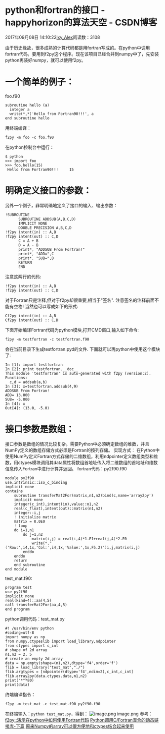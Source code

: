 # python和fortran的接口 - happyhorizon的算法天空 - CSDN博客
2017年09月08日 14:10:22[lxy_Alex](https://me.csdn.net/happyhorizion)阅读数：3108

由于历史缘故，很多成熟的计算代码都是用fortran写成的。在python中调用fortran代码，要用到f2py这个程序。现在该项目已经合并到numpy中了，先安装python再装好numpy，就可以使用f2py。
# 一个简单的例子：
foo.f90
```
subroutine hello (a)
  integer a
  write(*,*)'Hello from Fortran90!!!', a 
end subroutine hello
```
用终端编译：
```
f2py -m foo -c foo.f90
```
在python控制台中运行：
```
$ python
>>> import foo
>>> foo.hello(15)
 Hello from Fortran90!!!     15
```
# 明确定义接口的参数：
另外一个例子，非常明确地定义了接口的输入、输出参数：
```
!SUBROUTINE        
      SUBROUTINE ADDSUB(A,B,C,D)  
      IMPLICIT NONE  
      DOUBLE PRECISION A,B,C,D  
!f2py intent(in) :: A,B  
!f2py intent(out) :: C,D  
      C = A + B  
      D = A - B  
      print*, "ADDSUB From Fortran!"  
      print*, "ADD=",C  
      print*, "SUB=",D  
      RETURN  
      END
```
注意这两行的代码:
```
!f2py intent(in) :: A,B  
!f2py intent(out) :: C,D
```
对于Fortran只是注释,但对于f2py却很重要,相当于"签名".
注意签名的注释前面不能有空格!
当然也可以写成如下的形式:
```
Cf2py intent(in) :: A,B  
Cf2py intent(out) :: C,D
```
下面开始编译Fortran代码为python模块,打开CMD窗口,输入如下命令:
```
f2py -m testfortran -c testfortran.f90
```
会在当前目录下生成testfortran.pyd的文件. 下面就可以再python中使用这个模块了:
```
In [1]: import testfortran  
In [2]: print testfortran.__doc__  
This module 'testfortran' is auto-generated with f2py (version:2).  
Functions:  
  c,d = addsub(a,b)   
In [3]: x=testfortran.addsub(4,9)  
ADDSUB From Fortran!  
ADD= 13.000  
SUB= -5.000  
In [4]: x  
Out[4]: (13.0, -5.0)
```
# 接口参数是数组：
接口参数是数组的情况比较复杂。需要Python中必须确定数组的维数，并且NumPy定义的数组存储方式必须是Fortran的按列存储。
实现方式：
在Python中使用NumPy定义Fortran方式存储的二维数组，利用ndpointer定义数组类型和维数，用ctypes模块调用其data属性将数组首地址传入将二维数组的首地址和维数信息传入Fortran中进行计算并返回。
fortran代码：py2f90.f90
```
module py2f90
use,intrinsic::iso_c_binding
implicit none
contains
    subroutine transferMat2For(matrix,n1,n2)bind(c,name='array2py')
    implicit none
    integer(c_int),intent(in),value::n1,n2
    real(c_float),intent(out)::matrix(n1,n2)
    integer::i,j
    ! initialize matrix
    matrix = 0.0E0
    ! loop
    do i=1,n1
        do j=1,n2
            matrix(i,j) = real(i,4)*1.E1+real(j,4)*2.E0
            write(*,"('Row:',i4,1x,'Col:',i4,1x,'Value:',1x,F5.2)")i,j,matrix(i,j)
        enddo
    enddo
    return
    end subroutine
end module
```
test_mat.f90:
```
program test
use py2f90
implicit none
real(kind=4)::aa(4,5)
call transferMat2For(aa,4,5)
end program
```
python调用代码：test_mat.py
```
#! /usr/bin/env python
#coding=utf-8
import numpy as np
from numpy.ctypeslib import load_library,ndpointer
from ctypes import c_int
# shape of 2d array
n1,n2 = 2, 5
# create an empty 2d array
data = np.empty(shape=(n1,n2),dtype='f4',order='f')
flib = load_library("test_mat","./")
flib.argtypes = [ndpointer(dtype='f4',ndim=2),c_int,c_int]
flib.array2py(data.ctypes.data,n1,n2)
print("*"*80)
print(data)
```
终端编译指令：
```
f2py -m test_mat -c test_mat.f90 py2f90.f90
```
在终端输入：`python test_mat.py`，得到：
![image.png](https://upload-images.jianshu.io/upload_images/4685306-a280d57d7f9bcfa5.png?imageMogr2/auto-orient/strip%7CimageView2/2/w/1240)
image.png
参考：
[f2py::演示在python中如何使用Fortran代码](http://blog.csdn.net/rumswell/article/details/7377339)
[Python调用C/Fortran混合的动态链接库-下篇](http://www.cnblogs.com/pasuka/p/4012508.html)
[原来Numpy的array可以很方便地和ctypes结合起来使用](http://blog.sina.com.cn/s/blog_4513dde60100no4d.html)
